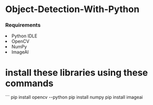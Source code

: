 # Object-Detection-With-Python
### Requirements
<li>Python IDLE</li>
<li>OpenCV</li>
<li>NumPy</li>
<li>ImageAI</li>

<h1> install these libraries using these commands </h1>
```
pip install opencv --python
pip install numpy
pip install imageai

```

